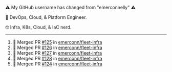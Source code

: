 ⚠️ My GitHub username has changed from "emerconnelly" ⚠️

💼 DevOps, Cloud, & Platform Engineer.

🤓 Infra, K8s, Cloud, & IaC nerd.

---

<!--START_SECTION:activity-->
1. 🎉 Merged PR [#125](https://github.com/emerconn/fleet-infra/pull/125) in [emerconn/fleet-infra](https://github.com/emerconn/fleet-infra)
2. 🎉 Merged PR [#126](https://github.com/emerconn/fleet-infra/pull/126) in [emerconn/fleet-infra](https://github.com/emerconn/fleet-infra)
3. 🎉 Merged PR [#127](https://github.com/emerconn/fleet-infra/pull/127) in [emerconn/fleet-infra](https://github.com/emerconn/fleet-infra)
4. 🎉 Merged PR [#128](https://github.com/emerconn/fleet-infra/pull/128) in [emerconn/fleet-infra](https://github.com/emerconn/fleet-infra)
5. 🎉 Merged PR [#124](https://github.com/emerconn/fleet-infra/pull/124) in [emerconn/fleet-infra](https://github.com/emerconn/fleet-infra)
<!--END_SECTION:activity-->
